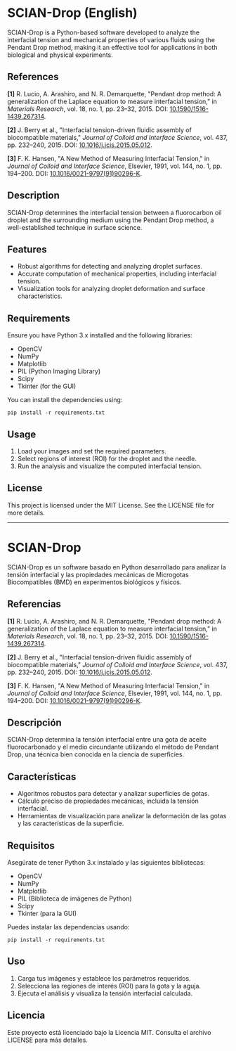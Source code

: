 # SCIAN-Drop (English)

SCIAN-Drop is a Python-based software developed to analyze the interfacial tension and mechanical properties of various fluids using the Pendant Drop method, making it an effective tool for applications in both biological and physical experiments.

## References

**[1]** R. Lucio, A. Arashiro, and N. R. Demarquette, "Pendant drop method: A generalization of the Laplace equation to measure interfacial tension," in *Materials Research*, vol. 18, no. 1, pp. 23–32, 2015. DOI: [10.1590/1516-1439.267314](https://doi.org/10.1590/1516-1439.267314).


**[2]** J. Berry et al., "Interfacial tension-driven fluidic assembly of biocompatible materials," *Journal of Colloid and Interface Science*, vol. 437, pp. 232–240, 2015. DOI: [10.1016/j.jcis.2015.05.012](https://doi.org/10.1016/j.jcis.2015.05.012).
   
**[3]** F. K. Hansen, "A New Method of Measuring Interfacial Tension," in *Journal of Colloid and Interface Science*, Elsevier, 1991, vol. 144, no. 1, pp. 194–200. DOI: [10.1016/0021-9797(91)90296-K](https://www.sciencedirect.com/science/article/pii/002197979190296K).

## Description
SCIAN-Drop determines the interfacial tension between a fluorocarbon oil droplet and the surrounding medium using the Pendant Drop method, a well-established technique in surface science.

## Features
- Robust algorithms for detecting and analyzing droplet surfaces.
- Accurate computation of mechanical properties, including interfacial tension.
- Visualization tools for analyzing droplet deformation and surface characteristics.

## Requirements
Ensure you have Python 3.x installed and the following libraries:
- OpenCV
- NumPy
- Matplotlib
- PIL (Python Imaging Library)
- Scipy
- Tkinter (for the GUI)

You can install the dependencies using:
```
pip install -r requirements.txt
```

## Usage
1. Load your images and set the required parameters.
2. Select regions of interest (ROI) for the droplet and the needle.
3. Run the analysis and visualize the computed interfacial tension.

## License
This project is licensed under the MIT License. See the LICENSE file for more details.

---

# SCIAN-Drop
SCIAN-Drop es un software basado en Python desarrollado para analizar la tensión interfacial y las propiedades mecánicas de Microgotas Biocompatibles (BMD) en experimentos biológicos y físicos.

## Referencias

**[1]** R. Lucio, A. Arashiro, and N. R. Demarquette, "Pendant drop method: A generalization of the Laplace equation to measure interfacial tension," in *Materials Research*, vol. 18, no. 1, pp. 23–32, 2015. DOI: [10.1590/1516-1439.267314](https://doi.org/10.1590/1516-1439.267314).

**[2]** J. Berry et al., "Interfacial tension-driven fluidic assembly of biocompatible materials," *Journal of Colloid and Interface Science*, vol. 437, pp. 232–240, 2015. DOI: [10.1016/j.jcis.2015.05.012](https://doi.org/10.1016/j.jcis.2015.05.012).
   
**[3]** F. K. Hansen, "A New Method of Measuring Interfacial Tension," in *Journal of Colloid and Interface Science*, Elsevier, 1991, vol. 144, no. 1, pp. 194–200. DOI: [10.1016/0021-9797(91)90296-K](https://www.sciencedirect.com/science/article/pii/002197979190296K).

## Descripción
SCIAN-Drop determina la tensión interfacial entre una gota de aceite fluorocarbonado y el medio circundante utilizando el método de Pendant Drop, una técnica bien conocida en la ciencia de superficies.

## Características
- Algoritmos robustos para detectar y analizar superficies de gotas.
- Cálculo preciso de propiedades mecánicas, incluida la tensión interfacial.
- Herramientas de visualización para analizar la deformación de las gotas y las características de la superficie.

## Requisitos
Asegúrate de tener Python 3.x instalado y las siguientes bibliotecas:

- OpenCV
- NumPy
- Matplotlib
- PIL (Biblioteca de imágenes de Python)
- Scipy
- Tkinter (para la GUI)
  
Puedes instalar las dependencias usando:

```
pip install -r requirements.txt
```

## Uso
1. Carga tus imágenes y establece los parámetros requeridos.
2. Selecciona las regiones de interés (ROI) para la gota y la aguja.
3. Ejecuta el análisis y visualiza la tensión interfacial calculada.

## Licencia
Este proyecto está licenciado bajo la Licencia MIT. Consulta el archivo LICENSE para más detalles.
